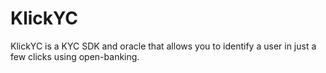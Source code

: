 # KlickYC
KlickYC is a KYC SDK and oracle that allows you to identify a user in just a few clicks using open-banking.
